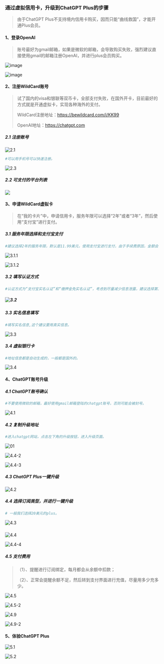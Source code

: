 ### 通过虚拟信用卡，升级到ChatGPT Plus的步骤

> 由于ChatGPT Plus不支持境内信用卡购买，因而只能“曲线救国”，才能开通Plus会员。

#### 1、登录OpenAI

> 账号最好为gmail邮箱，如果是微软的邮箱，会导致购买失败，强烈建议直接使用gmail的邮箱注册OpenAI，并进行plus会员购买。


![image](./img/01.png)


![image](./img/02.png)



#### 2、注册WildCard账号

> 试了国内的visa和银联等双币卡，全部支付失败，在国外开卡，目前最好的方式就是开通虚拟卡，实现各种海外的支付。
>
> WildCard注册地址：https://bewildcard.com/i/KK99
>
> OpenAI地址：https://chatgpt.com

##### 2.1 注册账号

![2.1](./img/2.1.png)



```sh
#可以用手机号可以快速注册。
```

![2.3](./img/2.3.png)

##### 2.2 可支付的平台列表

![](./img/2.2.png)



#### 3、申请WildCard虚拟卡

> 在“我的卡片”中，申请信用卡，服务年限可以选择“2年”或者“3年”，然后使用“支付宝”进行支付。



##### 3.1  服务年限选择和支付宝支付

```sh
#建议选择2年的服务年限，默认是11.99美元，使用支付宝进行支付，由于手续费原因，金额会多一点。使用邀请码KK99可以优惠1美元。
```

![3.1.1](./img/3.1.1.png)

![3.1.2](./img/3.1.2.png)



##### 3.2 填写认证方式

```sh
#认证方式为“支付宝实名认证”和“缴押金免实名认证”，考虑到尽量减少信息泄露，建议选择第二种，支付10美元押金。如果每月支付金额较多，那就选择“支付宝”认证，每月可消费3000美元。
```



##### ![3.2](./img/3.2.png)



##### 3.3 实名信息填写

```sh
#填写实名信息,这个建议要用真实信息。
```

![3.3](./img/3.3.png)

##### 3.4 虚拟银行卡

```sh
#地址信息都是自动生成的，一般都是国外的。
```



![3.4](./img/3.5.png)

#### 4、ChatGPT账号升级

##### 4.1 ChatGPT账号确认

```sh
#不要使用微软的邮箱，最好使用gmail邮箱登陆的chatgpt账号，否则可能会被封号。
```

![4.1](./img/4.1.png)



##### 4.2 复制升级地址

```sh
#进入chatgpt网站，点击左下角的升级按钮，进入升级页面。
```

![01](./img/01.png)



![4.4-2](./img/4.4-2.png)



![4.4-3](./img/4.4-3.png)



##### 4.3 ChatGPT Plus一键升级

![4.2](./img/4.2.png)



##### 4.4 选择订阅类型，并进行一键升级

 ```sh
# 一般我们选择20美元的plus。
 ```

![4.3](./img/4.3.png)

##### 

![4.4](./img/4.4-1.png)



![4.4-4](./img/4.4-4.png)



##### 4.5 支付费用

> （1）、提醒进行订阅绑定，每月都会从余额中扣款；
>
> （2）、正常会提醒余额不足，然后转到支付界面进行充值，尽量用多少充多少。

![4.5](./img/4.5-1.png)

![4.5-2](./img/4.5-2.png)

![4.9](./img/4.5-3.png)

![4.9-2](./img/4.5-4.png)



#### 5、体验ChatGPT Plus



![5.1](./img/5.1.png)



![5.2](./img/5.2.png)


